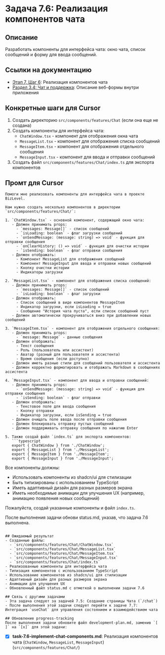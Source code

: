 # Задача 7.6: Реализация компонентов чата

## Описание
Разработать компоненты для интерфейса чата: окно чата, список сообщений и форму для ввода сообщений.

## Ссылки на документацию
- [Этап 7, Шаг 6](../BizLevel-%20План%20Реализации%20Проекта.%2031.03.rtf): Реализация компонентов чата
- [Раздел 3.4: Чат и поддержка](../Данные%20по%20МВП,%2025.04.pdf): Описание веб-формы внутри приложения

## Конкретные шаги для Cursor
1. Создать директорию `src/components/features/Chat` (если она еще не создана)
2. Создать компоненты для интерфейса чата:
   - `ChatWindow.tsx` - компонент для отображения окна чата
   - `MessageList.tsx` - компонент для отображения списка сообщений
   - `MessageItem.tsx` - компонент для отображения отдельного сообщения
   - `MessageInput.tsx` - компонент для ввода и отправки сообщений
3. Создать файл `src/components/features/Chat/index.ts` для экспорта компонентов

## Промт для Cursor
```
Помоги мне реализовать компоненты для интерфейса чата в проекте BizLevel.

Нам нужно создать несколько компонентов в директории `src/components/features/Chat/`:

1. `ChatWindow.tsx` - основной компонент, содержащий окно чата:
   - Должен принимать props:
     - `messages: Message[]` - список сообщений
     - `isLoading: boolean` - флаг загрузки сообщений
     - `onSendMessage: (message: string) => void` - функция для отправки сообщения
     - `onClearHistory: () => void` - функция для очистки истории
     - `isSending: boolean` - флаг отправки сообщения
   - Должен отображать:
     - Компонент MessageList для отображения сообщений
     - Компонент MessageInput для ввода и отправки новых сообщений
     - Кнопку очистки истории
     - Индикаторы загрузки

2. `MessageList.tsx` - компонент для отображения списка сообщений:
   - Должен принимать props:
     - `messages: Message[]` - список сообщений
     - `isLoading: boolean` - флаг загрузки
   - Должен отображать:
     - Список сообщений в виде компонентов MessageItem
     - Индикатор загрузки, если isLoading = true
     - Сообщение "История чата пуста", если список сообщений пуст
   - Должен автоматически прокручиваться вниз при добавлении новых сообщений

3. `MessageItem.tsx` - компонент для отображения отдельного сообщения:
   - Должен принимать props:
     - `message: Message` - данные сообщения
   - Должен отображать:
     - Текст сообщения
     - Роль (пользователь или ассистент)
     - Аватар (разный для пользователя и ассистента)
     - Время сообщения (если доступно)
   - Должен иметь разные стили для сообщений пользователя и ассистента
   - Должен корректно форматировать и отображать Markdown в сообщениях ассистента

4. `MessageInput.tsx` - компонент для ввода и отправки сообщений:
   - Должен принимать props:
     - `onSendMessage: (message: string) => void` - функция для отправки сообщения
     - `isSending: boolean` - флаг отправки
   - Должен отображать:
     - Текстовое поле для ввода сообщения
     - Кнопку отправки
     - Индикатор загрузки, если isSending = true
   - Должен очищать поле ввода после отправки сообщения
   - Должен блокировать отправку пустых сообщений
   - Должен поддерживать отправку сообщения по нажатию Enter

5. Также создай файл `index.ts` для экспорта компонентов:
   ```typescript
   export { ChatWindow } from './ChatWindow';
   export { MessageList } from './MessageList';
   export { MessageItem } from './MessageItem';
   export { MessageInput } from './MessageInput';
   ```

Все компоненты должны:
- Использовать компоненты из shadcn/ui для стилизации
- Быть типизированы с использованием TypeScript
- Иметь адаптивный дизайн для разных размеров экрана
- Иметь необходимые анимации для улучшения UX (например, анимацию появления новых сообщений)

Пожалуйста, создай указанные компоненты и файл `index.ts`.

После выполнения задачи обнови status.md, указав, что задача 7.6 выполнена.
```

## Ожидаемый результат
- Созданные файлы:
  - `src/components/features/Chat/ChatWindow.tsx`
  - `src/components/features/Chat/MessageList.tsx`
  - `src/components/features/Chat/MessageItem.tsx`
  - `src/components/features/Chat/MessageInput.tsx`
  - `src/components/features/Chat/index.ts`
- Реализованные компоненты для интерфейса чата
- Типизация компонентов с использованием TypeScript
- Использование компонентов из shadcn/ui для стилизации
- Адаптивный дизайн для разных размеров экрана
- Анимации для улучшения UX
- Обновленный файл status.md с отметкой о выполнении задачи 7.6

## Связь с другими задачами
- Эта задача следует за задачей 7.5: Создание страницы Чата (`/chat`)
- После выполнения этой задачи следует перейти к задаче 7.7: Интеграция `useChat` для управления состоянием и взаимодействием чата

## Обновление progress-tracking
После выполнения задачи обновите файл development-plan.md, заменив `[ ]` на `[x]` для этой задачи:
```
* [x] **task-7.6-implement-chat-components.md**: Реализация компонентов чата (`ChatWindow`, `MessageList`, `MessageInput`) (`src/components/features/Chat/`)
```
